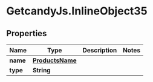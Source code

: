 # GetcandyJs.InlineObject35

## Properties

Name | Type | Description | Notes
------------ | ------------- | ------------- | -------------
**name** | [**ProductsName**](ProductsName.md) |  | 
**type** | **String** |  | 


